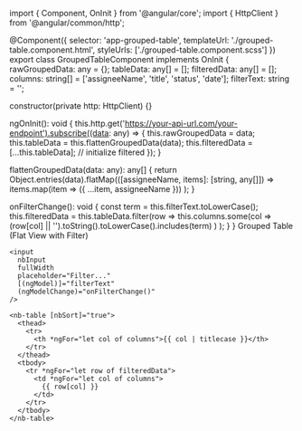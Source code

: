 import { Component, OnInit } from '@angular/core';
import { HttpClient } from '@angular/common/http';

@Component({
  selector: 'app-grouped-table',
  templateUrl: './grouped-table.component.html',
  styleUrls: ['./grouped-table.component.scss']
})
export class GroupedTableComponent implements OnInit {
  rawGroupedData: any = {};
  tableData: any[] = [];
  filteredData: any[] = [];
  columns: string[] = ['assigneeName', 'title', 'status', 'date'];
  filterText: string = '';

  constructor(private http: HttpClient) {}

  ngOnInit(): void {
    this.http.get('https://your-api-url.com/your-endpoint').subscribe((data: any) => {
      this.rawGroupedData = data;
      this.tableData = this.flattenGroupedData(data);
      this.filteredData = [...this.tableData]; // initialize filtered
    });
  }

  flattenGroupedData(data: any): any[] {
    return Object.entries(data).flatMap(([assigneeName, items]: [string, any[]]) =>
      items.map(item => ({ ...item, assigneeName }))
    );
  }

  onFilterChange(): void {
    const term = this.filterText.toLowerCase();
    this.filteredData = this.tableData.filter(row =>
      this.columns.some(col =>
        (row[col] || '').toString().toLowerCase().includes(term)
      )
    );
  }
}
<nb-card>
  <nb-card-header>
    Grouped Table (Flat View with Filter)
  </nb-card-header>

  <nb-card-body>

    <input
      nbInput
      fullWidth
      placeholder="Filter..."
      [(ngModel)]="filterText"
      (ngModelChange)="onFilterChange()"
    />

    <nb-table [nbSort]="true">
      <thead>
        <tr>
          <th *ngFor="let col of columns">{{ col | titlecase }}</th>
        </tr>
      </thead>
      <tbody>
        <tr *ngFor="let row of filteredData">
          <td *ngFor="let col of columns">
            {{ row[col] }}
          </td>
        </tr>
      </tbody>
    </nb-table>
    
  </nb-card-body>
</nb-card>



